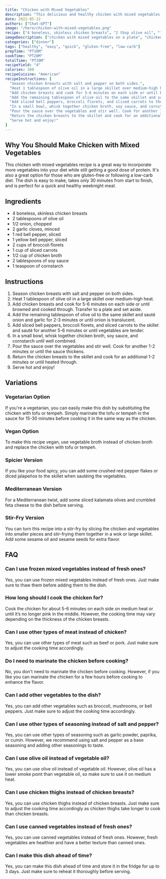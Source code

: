 ```yaml
---
title: "Chicken with Mixed Vegetables"
description: "This delicious and healthy chicken with mixed vegetables recipe is perfect for a quick and easy weeknight dinner. Loaded with protein and fiber, this dish is both satisfying and nutritious. "
date: 2022-05-12
authors: ["Chat-GPT"]
image: "/hero/chicken-with-mixed-vegetables.png"
recipe: ["4 boneless, skinless chicken breasts", "2 tbsp olive oil", "1/2 onion, chopped", "2 garlic cloves, minced", "1 red bell pepper, sliced", "1 yellow bell pepper, sliced", "2 cups broccoli florets", "1 cup sliced carrots", "1/2 cup chicken broth", "2 tbsp soy sauce", "1 tsp cornstarch"]
imageDescription: ["chicken with mixed vegetables on a plate", "chicken and vegetables in a pan", "chicken and vegetables being served", "chicken and vegetables being cooked"]
categories: ["dinner"]
tags: ["healthy", "easy", "quick", "gluten-free", "low-carb"]
prepTime: "PT10M"
cookTime: "PT20M"
totalTime: "PT30M"
recipeYield: "4"
calories: 300
recipeCuisine: "American"
recipeInstructions: [
  "Season chicken breasts with salt and pepper on both sides.",
  "Heat 1 tablespoon of olive oil in a large skillet over medium-high heat.",
  "Add chicken breasts and cook for 5-6 minutes on each side or until browned and cooked through. Transfer to a plate and set aside.",
  "Add the remaining tablespoon of olive oil to the same skillet and sauté onion and garlic for 2-3 minutes or until onion is translucent.",
  "Add sliced bell peppers, broccoli florets, and sliced carrots to the skillet and sauté for another 5-6 minutes or until vegetables are tender.",
  "In a small bowl, whisk together chicken broth, soy sauce, and cornstarch until well combined.",
  "Pour the sauce over the vegetables and stir well. Cook for another 1-2 minutes or until the sauce thickens.",
  "Return the chicken breasts to the skillet and cook for an additional 1-2 minutes or until heated through.",
  "Serve hot and enjoy!"
]
---
```


## Why You Should Make Chicken with Mixed Vegetables

This chicken with mixed vegetables recipe is a great way to incorporate more vegetables into your diet while still getting a good dose of protein. It's also a great option for those who are gluten-free or following a low-carb diet. The dish is easy to make, takes only 30 minutes from start to finish, and is perfect for a quick and healthy weeknight meal.

## Ingredients

- 4 boneless, skinless chicken breasts
- 2 tablespoons of olive oil
- 1/2 onion, chopped
- 2 garlic cloves, minced
- 1 red bell pepper, sliced
- 1 yellow bell pepper, sliced
- 2 cups of broccoli florets
- 1 cup of sliced carrots
- 1/2 cup of chicken broth
- 2 tablespoons of soy sauce
- 1 teaspoon of cornstarch

## Instructions

1. Season chicken breasts with salt and pepper on both sides.
2. Heat 1 tablespoon of olive oil in a large skillet over medium-high heat.
3. Add chicken breasts and cook for 5-6 minutes on each side or until browned and cooked through. Transfer to a plate and set aside.
4. Add the remaining tablespoon of olive oil to the same skillet and sauté onion and garlic for 2-3 minutes or until onion is translucent.
5. Add sliced bell peppers, broccoli florets, and sliced carrots to the skillet and sauté for another 5-6 minutes or until vegetables are tender.
6. In a small bowl, whisk together chicken broth, soy sauce, and cornstarch until well combined.
7. Pour the sauce over the vegetables and stir well. Cook for another 1-2 minutes or until the sauce thickens.
8. Return the chicken breasts to the skillet and cook for an additional 1-2 minutes or until heated through.
9. Serve hot and enjoy!

## Variations

### Vegetarian Option

If you're a vegetarian, you can easily make this dish by substituting the chicken with tofu or tempeh. Simply marinate the tofu or tempeh in the sauce for 15-30 minutes before cooking it in the same way as the chicken.

### Vegan Option

To make this recipe vegan, use vegetable broth instead of chicken broth and replace the chicken with tofu or tempeh.

### Spicier Version

If you like your food spicy, you can add some crushed red pepper flakes or diced jalapeños to the skillet when sautéing the vegetables.

### Mediterranean Version

For a Mediterranean twist, add some sliced kalamata olives and crumbled feta cheese to the dish before serving.

### Stir-Fry Version

You can turn this recipe into a stir-fry by slicing the chicken and vegetables into smaller pieces and stir-frying them together in a wok or large skillet. Add some sesame oil and sesame seeds for extra flavor.

## FAQ

### Can I use frozen mixed vegetables instead of fresh ones?

Yes, you can use frozen mixed vegetables instead of fresh ones. Just make sure to thaw them before adding them to the dish.

### How long should I cook the chicken for?

Cook the chicken for about 5-6 minutes on each side on medium heat or until it’s no longer pink in the middle. However, the cooking time may vary depending on the thickness of the chicken breasts.

### Can I use other types of meat instead of chicken?

Yes, you can use other types of meat such as beef or pork. Just make sure to adjust the cooking time accordingly.

### Do I need to marinate the chicken before cooking?

No, you don't need to marinate the chicken before cooking. However, if you like you can marinate the chicken for a few hours before cooking to enhance the flavor.

### Can I add other vegetables to the dish?

Yes, you can add other vegetables such as broccoli, mushrooms, or bell peppers. Just make sure to adjust the cooking time accordingly.

### Can I use other types of seasoning instead of salt and pepper?

Yes, you can use other types of seasoning such as garlic powder, paprika, or cumin. However, we recommend using salt and pepper as a base seasoning and adding other seasonings to taste.

### Can I use olive oil instead of vegetable oil?

Yes, you can use olive oil instead of vegetable oil. However, olive oil has a lower smoke point than vegetable oil, so make sure to use it on medium heat.

### Can I use chicken thighs instead of chicken breasts?

Yes, you can use chicken thighs instead of chicken breasts. Just make sure to adjust the cooking time accordingly as chicken thighs take longer to cook than chicken breasts.

### Can I use canned vegetables instead of fresh ones?

Yes, you can use canned vegetables instead of fresh ones. However, fresh vegetables are healthier and have a better texture than canned ones.

### Can I make this dish ahead of time?

Yes, you can make this dish ahead of time and store it in the fridge for up to 3 days. Just make sure to reheat it thoroughly before serving.
